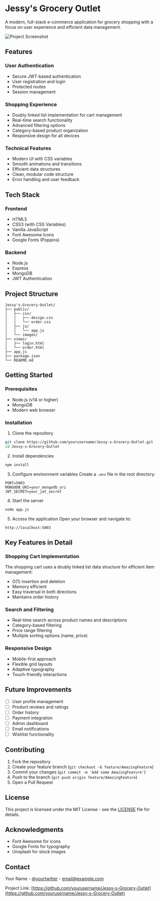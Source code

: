 # Jessy's Grocery Outlet

A modern, full-stack e-commerce application for grocery shopping with a focus on user experience and efficient data management.

![Project Screenshot](screenshots/main.png)

## Features

### User Authentication
- Secure JWT-based authentication
- User registration and login
- Protected routes
- Session management

### Shopping Experience
- Doubly linked list implementation for cart management
- Real-time search functionality
- Advanced filtering options
- Category-based product organization
- Responsive design for all devices

### Technical Features
- Modern UI with CSS variables
- Smooth animations and transitions
- Efficient data structures
- Clean, modular code structure
- Error handling and user feedback

## Tech Stack

### Frontend
- HTML5
- CSS3 (with CSS Variables)
- Vanilla JavaScript
- Font Awesome Icons
- Google Fonts (Poppins)

### Backend
- Node.js
- Express
- MongoDB
- JWT Authentication

## Project Structure

```
Jessy's-Grocery-Outlet/
├── public/
│   ├── css/
│   │   ├── design.css
│   │   └── order.css
│   ├── js/
│   │   └── app.js
│   └── images/
├── views/
│   ├── login.html
│   └── order.html
├── app.js
├── package.json
└── README.md
```

## Getting Started

### Prerequisites
- Node.js (v14 or higher)
- MongoDB
- Modern web browser

### Installation

1. Clone the repository
```bash
git clone https://github.com/yourusername/Jessy-s-Grocery-Outlet.git
cd Jessy-s-Grocery-Outlet
```

2. Install dependencies
```bash
npm install
```

3. Configure environment variables
Create a `.env` file in the root directory:
```
PORT=5003
MONGODB_URI=your_mongodb_uri
JWT_SECRET=your_jwt_secret
```

4. Start the server
```bash
node app.js
```

5. Access the application
Open your browser and navigate to:
```
http://localhost:5003
```

## Key Features in Detail

### Shopping Cart Implementation
The shopping cart uses a doubly linked list data structure for efficient item management:
- O(1) insertion and deletion
- Memory efficient
- Easy traversal in both directions
- Maintains order history

### Search and Filtering
- Real-time search across product names and descriptions
- Category-based filtering
- Price range filtering
- Multiple sorting options (name, price)

### Responsive Design
- Mobile-first approach
- Flexible grid layouts
- Adaptive typography
- Touch-friendly interactions

## Future Improvements

- [ ] User profile management
- [ ] Product reviews and ratings
- [ ] Order history
- [ ] Payment integration
- [ ] Admin dashboard
- [ ] Email notifications
- [ ] Wishlist functionality

## Contributing

1. Fork the repository
2. Create your feature branch (`git checkout -b feature/AmazingFeature`)
3. Commit your changes (`git commit -m 'Add some AmazingFeature'`)
4. Push to the branch (`git push origin feature/AmazingFeature`)
5. Open a Pull Request

## License

This project is licensed under the MIT License - see the [LICENSE](LICENSE) file for details.

## Acknowledgments

- Font Awesome for icons
- Google Fonts for typography
- Unsplash for stock images

## Contact

Your Name - [@yourtwitter](https://twitter.com/yourtwitter) - email@example.com

Project Link: [https://github.com/yourusername/Jessy-s-Grocery-Outlet](https://github.com/yourusername/Jessy-s-Grocery-Outlet)
